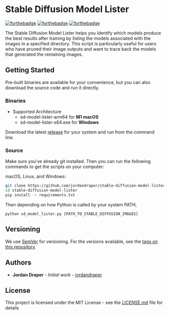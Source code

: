 # Stable Diffusion Model Lister
[![forthebadge](http://forthebadge.com/images/badges/made-with-python.svg)](http://forthebadge.com)
[![forthebadge](http://forthebadge.com/images/badges/built-by-developers.svg)](http://forthebadge.com)
[![forthebadge](http://forthebadge.com/images/badges/check-it-out.svg)](http://www.logan1x.me/Python-Scripts/)

The Stable Diffusion Model Lister helps you identify which models produce the best results after training by listing the models associated with the images in a specified directory. This script is particularly useful for users who have pruned their image outputs and want to trace back the models that generated the remaining images.

## Getting Started

Pre-built binaries are available for your convenience, but you can also download the source code and run it directly.

<!-- ### Prerequisites

```
Give examples
``` -->


### Binaries
- Supported Architecture
    - sd-model-lister-arm64 for **M1 macOS**
    - sd-model-lister-x64.exe for **Windows**

Download the latest [release](https://github.com/jordandraper/stable-diffusion-model-lister/releases) for your system and run from the command line.

### Source

Make sure you've already git installed. Then you can run the following commands to get the scripts on your computer:

macOS, Linux, and Windows:

```bash
git clone https://github.com/jordandraper/stable-diffusion-model-lister
cd stable-diffusion-model-lister
pip install -r requirements.txt
```

Then depending on how Python is called by your system PATH,
```
python sd_model_lister.py [PATH_TO_STABLE_DIFFUSION_IMAGES]
```

## Versioning

We use [SemVer](http://semver.org/) for versioning. For the versions available, see the [tags on this repository](https://github.com/your/project/tags). 

## Authors

* **Jordan Draper** - *Initial work* - [jordandraper](https://github.com/jordandraper)

<!-- See also the list of [contributors](https://github.com/your/project/contributors) who participated in this project. -->

## License

This project is licensed under the MIT License - see the [LICENSE.md](LICENSE.md) file for details

